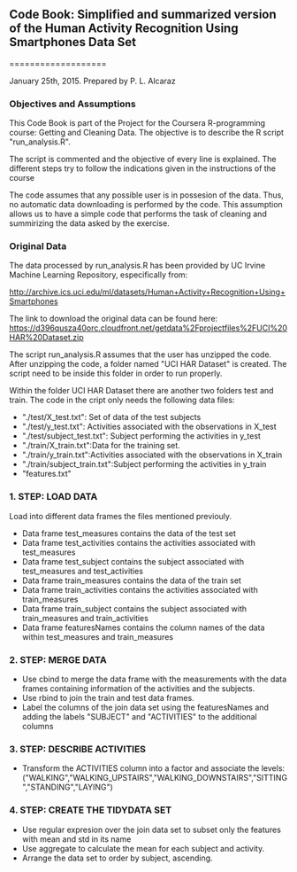 ##  Code Book: Simplified and summarized version of the Human Activity Recognition Using Smartphones Data Set 
===================

January 25th, 2015. Prepared by P. L. Alcaraz

### Objectives and Assumptions

This Code Book is part of the Project for the Coursera R-programming course: Getting and Cleaning Data.
The objective is to describe the R script "run_analysis.R".

The script is commented and the objective of every line is explained. The different steps try to follow the indications given in the instructions of the course

The code assumes that any possible user is in possesion of the data. Thus, no automatic data downloading is performed by the code. 
This assumption allows us to have a simple code that performs the task of cleaning and summirizing the data asked by the exercise.


### Original Data

The data processed by run_analysis.R has been provided by UC Irvine Machine Learning Repository,
especifically from:

http://archive.ics.uci.edu/ml/datasets/Human+Activity+Recognition+Using+Smartphones 

The link to download the original data can be found here:
https://d396qusza40orc.cloudfront.net/getdata%2Fprojectfiles%2FUCI%20HAR%20Dataset.zip 

The script run_analysis.R assumes that the user has unzipped the code. After unzipping the code, a folder named "UCI HAR Dataset" is created.
The script need to be inside this folder in order to run properly.

Within the folder UCI HAR Dataset there are another two folders test and train. The code in the cript only needs the following data files:
* "./test/X_test.txt": Set of data of the test subjects
* "./test/y_test.txt": Activities associated with the observations in X_test
* "./test/subject_test.txt": Subject performing the activities in y_test
* "./train/X_train.txt":Data for the training set. 
* "./train/y_train.txt":Activities associated with the observations in X_train
* "./train/subject_train.txt":Subject performing the activities in y_train
* "features.txt"


### 1. STEP: LOAD DATA
Load into different data frames the files mentioned previouly.
* Data frame test_measures contains the data of the test set
* Data frame test_activities contains the activities associated with test_measures
* Data frame test_subject contains the subject associated with test_measures and test_activities
* Data frame train_measures   contains the data of the train set
* Data frame train_activities contains the activities associated with train_measures
* Data frame train_subject contains the subject associated with train_measures and train_activities
* Data frame featuresNames contains the column names of the data within test_measures and train_measures

### 2. STEP: MERGE DATA
* Use cbind to merge the data frame with the measurements with the data frames containing information of the activities and the subjects.
* Use rbind to join the train and test data frames.
* Label the columns of the join data set using the featuresNames and adding the labels "SUBJECT" and "ACTIVITIES" to the additional columns

### 3. STEP: DESCRIBE ACTIVITIES
* Transform the ACTIVITIES column into a factor and associate the levels: ("WALKING","WALKING_UPSTAIRS","WALKING_DOWNSTAIRS","SITTING","STANDING","LAYING")

### 4. STEP: CREATE THE TIDYDATA SET
* Use regular expresion over the join data set to subset only the features with mean and std in its name
* Use aggregate to calculate the mean for each subject and activity.
* Arrange the data set to order by subject, ascending.
